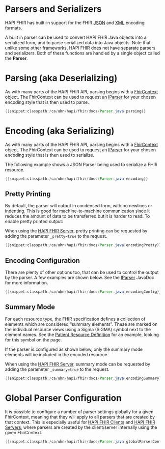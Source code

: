 # Parsers and Serializers

HAPI FHIR has built-in support for the FHIR [JSON](http://hl7.org/fhir/json.html) and [XML](http://hl7.org/fhir/json.html) encoding formats.

A built in parser can be used to convert HAPI FHIR Java objects into a serialized form, and to parse serialized data into Java objects. Note that unlike some other frameworks, HAPI FHIR does not have separate parsers and serializers. Both of these functions are handled by a single object called the **Parser**.

# Parsing (aka Deserializing)

As with many parts of the HAPI FHIR API, parsing begins with a [FhirContext](/apidocs/hapi-fhir-base/ca/uhn/fhir/context/FhirContext.html) object. The FhirContext can be used to request an [IParser](/apidocs/hapi-fhir-base/ca/uhn/fhir/parser/IParser.html) for your chosen encoding style that is then used to parse.

```java
{{snippet:classpath:/ca/uhn/hapi/fhir/docs/Parser.java|parsing}}
``` 
   
# Encoding (aka Serializing)

As with many parts of the HAPI FHIR API, parsing begins with a [FhirContext](/apidocs/hapi-fhir-base/ca/uhn/fhir/context/FhirContext.html) object. The FhirContext can be used to request an [IParser](/apidocs/hapi-fhir-base/ca/uhn/fhir/parser/IParser.html) for your chosen encoding style that is then used to serialize.   

The following example shows a JSON Parser being used to serialize a FHIR resource. 

```java
{{snippet:classpath:/ca/uhn/hapi/fhir/docs/Parser.java|encoding}}
``` 
   
## Pretty Printing

By default, the parser will output in condensed form, with no newlines or indenting. This is good for machine-to-machine communication since it reduces the amount of data to be transferred but it is harder to read. To enable pretty printed output:

When using the [HAPI FHIR Server](../server_plain/), pretty printing can be requested by adding the parameter <code>_pretty=true</code> to the request.

```java
{{snippet:classpath:/ca/uhn/hapi/fhir/docs/Parser.java|encodingPretty}}
``` 

## Encoding Configuration

There are plenty of other options too, that can be used to control the output by the parser. A few examples are shown below. See the [IParser](/apidocs/hapi-fhir-base/ca/uhn/fhir/parser/IParser.html) JavaDoc for more information.

```java
{{snippet:classpath:/ca/uhn/hapi/fhir/docs/Parser.java|encodingConfig}}
``` 

## Summary Mode

For each resource type, the FHIR specification defines a collection of elements which are considered "summary elements". These are marked on the individual resource views using a Sigma (SIGMA) symbol next to the element names. See the [Patient Resource Definition](https://hl7.org/fhir/patient.html) for an example, looking for
this symbol on the page.

If the parser is configured as shown below, only the summary mode elements will be included in the encoded resource. 

When using the [HAPI FHIR Server](../server_plain/), summary mode can be requested by adding the parameter <code>_summary=true</code> to the request.

```java
{{snippet:classpath:/ca/uhn/hapi/fhir/docs/Parser.java|encodingSummary}}
``` 

<a name="parser-options"/>

# Global Parser Configuration

It is possible to configure a number of parser settings globally for a given FhirContext, meaning that they will apply to all parsers that are created by that context. This is especially useful for [HAPI FHIR Clients](../client/) and [HAPI FHIR Servers](../server_plain/), where parsers are created by the client/server internally using the given FhirContext.  

```java
{{snippet:classpath:/ca/uhn/hapi/fhir/docs/Parser.java|globalParserConfig}}
``` 
